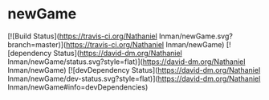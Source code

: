 newGame
===================

[![Build Status](https://travis-ci.org/Nathaniel Inman/newGame.svg?branch=master)](https://travis-ci.org/Nathaniel Inman/newGame) [![dependency Status](https://david-dm.org/Nathaniel Inman/newGame/status.svg?style=flat)](https://david-dm.org/Nathaniel Inman/newGame) [![devDependency Status](https://david-dm.org/Nathaniel Inman/newGame/dev-status.svg?style=flat)](https://david-dm.org/Nathaniel Inman/newGame#info=devDependencies)
